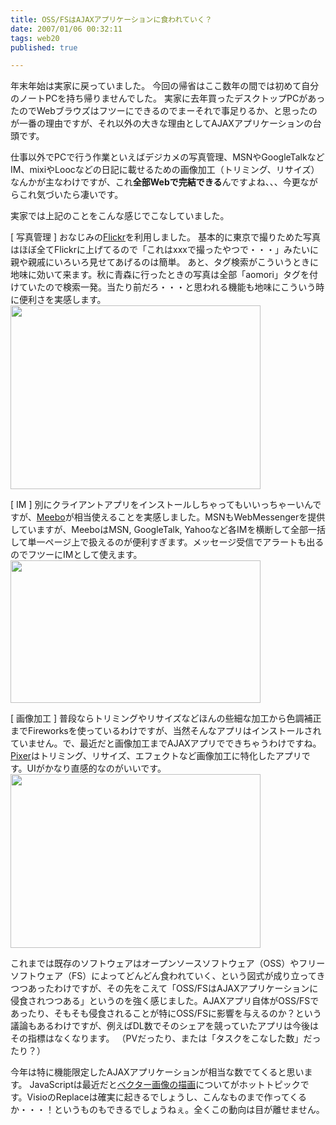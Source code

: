 ```yaml
---
title: OSS/FSはAJAXアプリケーションに食われていく？
date: 2007/01/06 00:32:11
tags: web20
published: true

---
```


年末年始は実家に戻っていました。
今回の帰省はここ数年の間では初めて自分のノートPCを持ち帰りませんでした。
実家に去年買ったデスクトップPCがあったのでWebブラウズはフツーにできるのでまーそれで事足りるか、と思ったのが一番の理由ですが、それ以外の大きな理由としてAJAXアプリケーションの台頭です。

仕事以外でPCで行う作業といえばデジカメの写真管理、MSNやGoogleTalkなどIM、mixiやLoocなどの日記に載せるための画像加工（トリミング、リサイズ）なんかが主なわけですが、これ<strong>全部Webで完結できる</strong>んですよね、、、今更ながらこれ気づいたら凄いです。

実家では上記のことをこんな感じでこなしていました。




[ 写真管理 ]
おなじみの<a href="http://www.flickr.com/photos/katsuma/">Flickr</a>を利用しました。
基本的に東京で撮りためた写真はほぼ全てFlickrに上げてるので「これはxxxで撮ったやつで・・・」みたいに親や親戚にいろいろ見せてあげるのは簡単。
あと、タグ検索がこういうときに地味に効いて来ます。秋に青森に行ったときの写真は全部「aomori」タグを付けていたので検索一発。当たり前だろ・・・と思われる機能も地味にこういう時に便利さを実感します。
<a href="http://blog.katsuma.tv/images/07010504.html" onclick="window.open('http://blog.katsuma.tv/images/07010504.html','popup','width=600,height=442,scrollbars=no,resizable=no,toolbar=no,directories=no,location=no,menubar=no,status=no,left=0,top=0'); return false"><img src="http://blog.katsuma.tv/images/07010504-thumb.jpg" width="400" height="294" alt="" /></a>


[ IM ]
別にクライアントアプリをインストールしちゃってもいいっちゃーいんですが、<a href="http://www.meebo.com">Meebo</a>が相当使えることを実感しました。MSNもWebMessengerを提供していますが、MeeboはMSN, GoogleTalk, Yahooなど各IMを横断して全部一括して単一ページ上で扱えるのが便利すぎます。メッセージ受信でアラートも出るのでフツーにIMとして使えます。
<a href="http://blog.katsuma.tv/images/07010505.html" onclick="window.open('http://blog.katsuma.tv/images/07010505.html','popup','width=1007,height=575,scrollbars=no,resizable=no,toolbar=no,directories=no,location=no,menubar=no,status=no,left=0,top=0'); return false"><img src="http://blog.katsuma.tv/images/07010505-thumb.jpg" width="400" height="228" alt="" /></a>

[ 画像加工 ]
普段ならトリミングやリサイズなどほんの些細な加工から色調補正までFireworksを使っているわけですが、当然そんなアプリはインストールされていません。で、最近だと画像加工までAJAXアプリでできちゃうわけですね。<a href="http://pixer.us/">Pixer</a>はトリミング、リサイズ、エフェクトなど画像加工に特化したアプリです。UIがかなり直感的なのがいいです。
<a href="http://blog.katsuma.tv/images/07010506.html" onclick="window.open('http://blog.katsuma.tv/images/07010506.html','popup','width=480,height=334,scrollbars=no,resizable=no,toolbar=no,directories=no,location=no,menubar=no,status=no,left=0,top=0'); return false"><img src="http://blog.katsuma.tv/images/07010506-thumb.jpg" width="400" height="278" alt="" /></a>


これまでは既存のソフトウェアはオープンソースソフトウェア（OSS）やフリーソフトウェア（FS）によってどんどん食われていく、という図式が成り立ってきつつあったわけですが、その先をこえて「OSS/FSはAJAXアプリケーションに侵食されつつある」というのを強く感じました。AJAXアプリ自体がOSS/FSであったり、そもそも侵食されることが特にOSS/FSに影響を与えるのか？という議論もあるわけですが、例えばDL数でそのシェアを競っていたアプリは今後はその指標はなくなります。
（PVだったり、または「タスクをこなした数」だったり？）

今年は特に機能限定したAJAXアプリケーションが相当な数でてくると思います。
JavaScriptは最近だと<a href="http://www.openjacob.org/draw2d.html">ベクター画像の描画</a>についてがホットトピックです。VisioのReplaceは確実に起きるでしょうし、こんなものまで作ってくるか・・・！というものもできるでしょうねぇ。全くこの動向は目が離せません。
